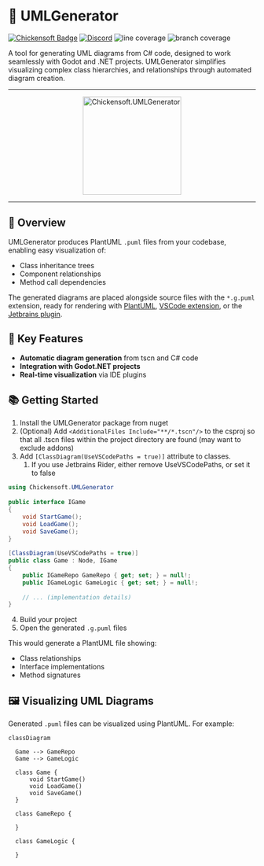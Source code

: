 # 🔀 UMLGenerator

[![Chickensoft Badge][chickensoft-badge]][chickensoft-website] [![Discord][discord-badge]][discord] ![line coverage][line-coverage] ![branch coverage][branch-coverage]

A tool for generating UML diagrams from C# code, designed to work seamlessly with Godot and .NET projects. UMLGenerator simplifies visualizing complex class hierarchies, and relationships through automated diagram creation.

---

<p align="center">
<img alt="Chickensoft.UMLGenerator" src="docs/icon.png" width="200">
</p>

---

## 📌 Overview

UMLGenerator produces PlantUML `.puml` files from your codebase, enabling easy visualization of:
- Class inheritance trees
- Component relationships
- Method call dependencies

The generated diagrams are placed alongside source files with the `*.g.puml` extension, ready for rendering with [PlantUML], [VSCode extension], or the [Jetbrains plugin].

## 🧰 Key Features

- **Automatic diagram generation** from tscn and C# code
- **Integration with Godot.NET projects**
- **Real-time visualization** via IDE plugins

## 📚 Getting Started

1. Install the UMLGenerator package from nuget
2. (Optional) Add `<AdditionalFiles Include="**/*.tscn"/>` to the csproj so that all .tscn files within the project directory are found (may want to exclude addons)
3. Add `[ClassDiagram(UseVSCodePaths = true)]` attribute to classes. 
    1. If you use Jetbrains Rider, either remove UseVSCodePaths, or set it to false

```csharp
using Chickensoft.UMLGenerator
    
public interface IGame
{
    void StartGame();
    void LoadGame();
    void SaveGame();
}
    
[ClassDiagram(UseVSCodePaths = true)] 
public class Game : Node, IGame 
{
	public IGameRepo GameRepo { get; set; } = null!;
	public IGameLogic GameLogic { get; set; } = null!;
    
    // ... (implementation details) 
}
``` 

4. Build your project
5. Open the generated `.g.puml` files


This would generate a PlantUML file showing:
- Class relationships
- Interface implementations
- Method signatures

## 🖼️ Visualizing UML Diagrams

Generated `.puml` files can be visualized using PlantUML. For example:

```mermaid
classDiagram

  Game --> GameRepo
  Game --> GameLogic
  
  class Game {
      void StartGame()
      void LoadGame()
      void SaveGame()
  }
  
  class GameRepo {
      
  }
  
  class GameLogic {
      
  }

```

[chickensoft-badge]: https://chickensoft.games/img/badges/chickensoft_badge.svg
[chickensoft-website]: https://chickensoft.games
[discord-badge]: https://chickensoft.games/img/badges/discord_badge.svg
[discord]: https://discord.gg/gSjaPgMmYW
[branch-coverage]: Chickensoft.LogicBlocks.Tests/badges/branch_coverage.svg
[line-coverage]: Chickensoft.LogicBlocks.Tests/badges/line_coverage.svg

[VSCode Extension]: https://marketplace.visualstudio.com/items?itemName=jebbs.plantuml
[Jetbrains plugin]: https://plugins.jetbrains.com/plugin/7017-plantuml-integration
[PlantUML]: https://plantuml.com/

